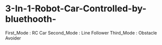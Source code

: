# 3-In-1-Robot-Car-Controlled-by-bluethooth-

First_Mode : RC Car
Second_Mode : Line Follower
Third_Mode : Obstacle Avoider
